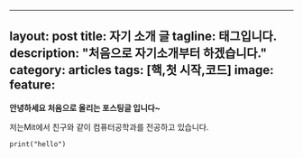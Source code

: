 ---
layout: post
title: 자기 소개 글
tagline: 태그입니다.
description: "처음으로 자기소개부터 하겠습니다."
category: articles
tags: [핵,첫 시작,코드]
image:
  feature:
 --- 
**안녕하세요 처음으로 올리는 포스팅글 입니다~**

저는Mit에서 친구와 같이 컴퓨터공학과를 전공하고 있습니다.

`print("hello")`